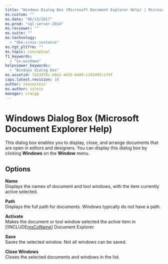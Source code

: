 ```yaml
---
title: "Windows Dialog Box (Microsoft Document Explorer Help) | Microsoft Docs"
ms.custom: ""
ms.date: "06/13/2017"
ms.prod: "sql-server-2014"
ms.reviewer: ""
ms.suite: ""
ms.technology: 
  - "dbe-cross-instance"
ms.tgt_pltfrm: ""
ms.topic: conceptual
f1_keywords: 
  - "vs.windows"
helpviewer_keywords: 
  - "Windows dialog box"
ms.assetid: 7a53478c-e8e1-4d15-b484-c242495c1f4f
caps.latest.revision: 18
author: stevestein
ms.author: sstein
manager: craigg
---
```

# Windows Dialog Box (Microsoft Document Explorer Help)
  This dialog box enables you to display, close, and arrange documents that are open in editors and designers. You can display this dialog box by clicking **Windows** on the **Window** menu.  
  
## Options  
 **Name**  
 Displays the names of document and tool windows, with the item currently active selected.  
  
 **Path**  
 Displays the full path for documents. Windows typically do not have a path.  
  
 **Activate**  
 Makes the document or tool window selected the active item in [!INCLUDE[msCoName](../../includes/msconame-md.md)] Document Explorer.  
  
 **Save**  
 Saves the selected window. Not all windows can be saved.  
  
 **Close Windows**  
 Closes the selected documents and windows in the list.  
  
  
